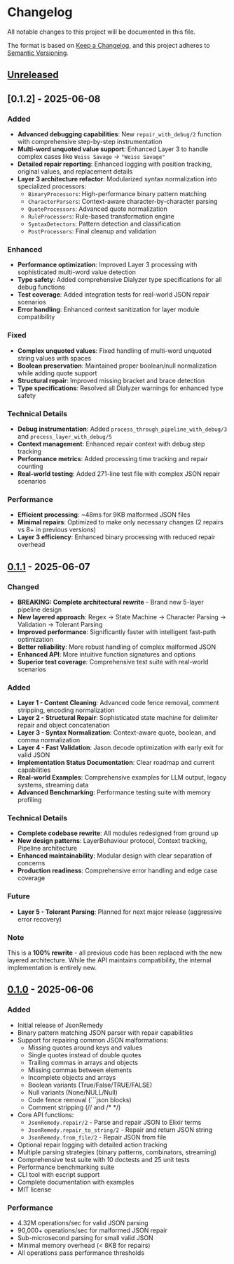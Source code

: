 # Changelog

All notable changes to this project will be documented in this file.

The format is based on [Keep a Changelog](https://keepachangelog.com/en/1.0.0/),
and this project adheres to [Semantic Versioning](https://semver.org/spec/v2.0.0.html).

## [Unreleased]

## [0.1.2] - 2025-06-08

### Added
- **Advanced debugging capabilities**: New `repair_with_debug/2` function with comprehensive step-by-step instrumentation
- **Multi-word unquoted value support**: Enhanced Layer 3 to handle complex cases like `Weiss Savage` → `"Weiss Savage"`
- **Detailed repair reporting**: Enhanced logging with position tracking, original values, and replacement details
- **Layer 3 architecture refactor**: Modularized syntax normalization into specialized processors:
  - `BinaryProcessors`: High-performance binary pattern matching
  - `CharacterParsers`: Context-aware character-by-character parsing  
  - `QuoteProcessors`: Advanced quote normalization
  - `RuleProcessors`: Rule-based transformation engine
  - `SyntaxDetectors`: Pattern detection and classification
  - `PostProcessors`: Final cleanup and validation

### Enhanced
- **Performance optimization**: Improved Layer 3 processing with sophisticated multi-word value detection
- **Type safety**: Added comprehensive Dialyzer type specifications for all debug functions
- **Test coverage**: Added integration tests for real-world JSON repair scenarios
- **Error handling**: Enhanced context sanitization for layer module compatibility

### Fixed
- **Complex unquoted values**: Fixed handling of multi-word unquoted string values with spaces
- **Boolean preservation**: Maintained proper boolean/null normalization while adding quote support
- **Structural repair**: Improved missing bracket and brace detection
- **Type specifications**: Resolved all Dialyzer warnings for enhanced type safety

### Technical Details
- **Debug instrumentation**: Added `process_through_pipeline_with_debug/3` and `process_layer_with_debug/5`
- **Context management**: Enhanced repair context with debug step tracking
- **Performance metrics**: Added processing time tracking and repair counting
- **Real-world testing**: Added 271-line test file with complex JSON repair scenarios

### Performance
- **Efficient processing**: ~48ms for 9KB malformed JSON files  
- **Minimal repairs**: Optimized to make only necessary changes (2 repairs vs 8+ in previous versions)
- **Layer 3 efficiency**: Enhanced binary processing with reduced repair overhead

## [0.1.1] - 2025-06-07

### Changed
- **BREAKING: Complete architectural rewrite** - Brand new 5-layer pipeline design
- **New layered approach**: Regex → State Machine → Character Parsing → Validation → Tolerant Parsing
- **Improved performance**: Significantly faster with intelligent fast-path optimization
- **Better reliability**: More robust handling of complex malformed JSON
- **Enhanced API**: More intuitive function signatures and options
- **Superior test coverage**: Comprehensive test suite with real-world scenarios

### Added
- **Layer 1 - Content Cleaning**: Advanced code fence removal, comment stripping, encoding normalization
- **Layer 2 - Structural Repair**: Sophisticated state machine for delimiter repair and object concatenation
- **Layer 3 - Syntax Normalization**: Context-aware quote, boolean, and comma normalization  
- **Layer 4 - Fast Validation**: Jason.decode optimization with early exit for valid JSON
- **Implementation Status Documentation**: Clear roadmap and current capabilities
- **Real-world Examples**: Comprehensive examples for LLM output, legacy systems, streaming data
- **Advanced Benchmarking**: Performance testing suite with memory profiling

### Technical Details
- **Complete codebase rewrite**: All modules redesigned from ground up
- **New design patterns**: LayerBehaviour protocol, Context tracking, Pipeline architecture
- **Enhanced maintainability**: Modular design with clear separation of concerns
- **Production readiness**: Comprehensive error handling and edge case coverage

### Future
- **Layer 5 - Tolerant Parsing**: Planned for next major release (aggressive error recovery)

### Note
This is a **100% rewrite** - all previous code has been replaced with the new layered architecture. While the API maintains compatibility, the internal implementation is entirely new.

## [0.1.0] - 2025-06-06

### Added
- Initial release of JsonRemedy
- Binary pattern matching JSON parser with repair capabilities
- Support for repairing common JSON malformations:
  - Missing quotes around keys and values
  - Single quotes instead of double quotes
  - Trailing commas in arrays and objects
  - Missing commas between elements
  - Incomplete objects and arrays
  - Boolean variants (True/False/TRUE/FALSE)
  - Null variants (None/NULL/Null)
  - Code fence removal (```json blocks)
  - Comment stripping (// and /* */)
- Core API functions:
  - `JsonRemedy.repair/2` - Parse and repair JSON to Elixir terms
  - `JsonRemedy.repair_to_string/2` - Repair and return JSON string
  - `JsonRemedy.from_file/2` - Repair JSON from file
- Optional repair logging with detailed action tracking
- Multiple parsing strategies (binary patterns, combinators, streaming)
- Comprehensive test suite with 10 doctests and 25 unit tests
- Performance benchmarking suite
- CLI tool with escript support
- Complete documentation with examples
- MIT license

### Performance
- 4.32M operations/sec for valid JSON parsing
- 90,000+ operations/sec for malformed JSON repair
- Sub-microsecond parsing for small valid JSON
- Minimal memory overhead (< 8KB for repairs)
- All operations pass performance thresholds

[Unreleased]: https://github.com/nshkrdotcom/json_remedy/compare/v0.1.1...HEAD
[0.1.1]: https://github.com/nshkrdotcom/json_remedy/compare/v0.1.0...v0.1.1
[0.1.0]: https://github.com/nshkrdotcom/json_remedy/releases/tag/v0.1.0